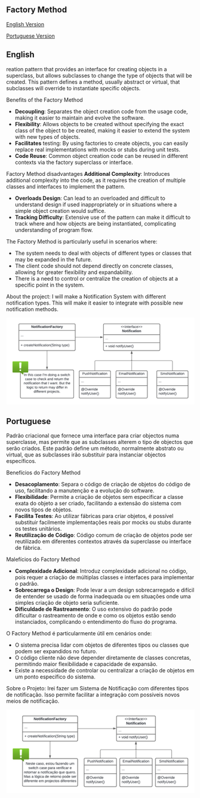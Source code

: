 ## Factory Method
[English Version](#english)

[Portuguese Version](#portuguese)  

## English
reation pattern that provides an interface for creating objects in a superclass, but allows subclasses to change the type of objects that will be created.
This pattern defines a method, usually abstract or virtual, that subclasses will override to instantiate specific objects.

Benefits of the Factory Method
*   **Decoupling**: Separates the object creation code from the usage code, making it easier to maintain and evolve the software.
*   **Flexibility**: Allows objects to be created without specifying the exact class of the object to be created, making it easier to extend the system with new types of objects.
*   **Facilitates** testing: By using factories to create objects, you can easily replace real implementations with mocks or stubs during unit tests.
*   **Code Reuse**: Common object creation code can be reused in different contexts via the factory superclass or interface.

Factory Method disadvantages
**Additional Complexity**: Introduces additional complexity into the code, as it requires the creation of multiple classes and interfaces to implement the pattern.
*   **Overloads Design**: Can lead to an overloaded and difficult to understand design if used inappropriately or in situations where a simple object creation would suffice.
*   **Tracking Difficulty**: Extensive use of the pattern can make it difficult to track where and how objects are being instantiated, complicating understanding of program flow.

The Factory Method is particularly useful in scenarios where:
* The system needs to deal with objects of different types or classes that may be expanded in the future.
* The client code should not depend directly on concrete classes, allowing for greater flexibility and expandability.
* There is a need to control or centralize the creation of objects at a specific point in the system.

About the project:
I will make a Notification System with different notification types.
This will make it easier to integrate with possible new notification methods.

![Factory-Method-English](/assets/Factory-Method-English.png)

## Portuguese
Padrão criacional que fornece uma interface para criar objectos numa superclasse, mas permite que as subclasses alterem o tipo de objectos que serão criados.
Este padrão define um método, normalmente abstrato ou virtual, que as subclasses irão substituir para instanciar objectos específicos.

Benefícios do Factory Method
*    **Desacoplamento**: Separa o código de criação de objetos do código de uso, facilitando a manutenção e a evolução do software.
*   **Flexibilidade**: Permite a criação de objetos sem especificar a classe exata do objeto a ser criado, facilitando a extensão do sistema com novos tipos de objetos.
*    **Facilita Testes**: Ao utilizar fábricas para criar objetos, é possível substituir facilmente implementações reais por mocks ou stubs durante os testes unitários.
*    **Reutilização de Código**: Código comum de criação de objetos pode ser reutilizado em diferentes contextos através da superclasse ou interface de fábrica.

Malefícios do Factory Method
*    **Complexidade Adicional**: Introduz complexidade adicional no código, pois requer a criação de múltiplas classes e interfaces para implementar o padrão.
*    **Sobrecarrega o Design**: Pode levar a um design sobrecarregado e difícil de entender se usado de forma inadequada ou em situações onde uma simples criação de objeto seria suficiente.
*    **Dificuldade de Rastreamento**: O uso extensivo do padrão pode dificultar o rastreamento de onde e como os objetos estão sendo instanciados, complicando o entendimento do fluxo do programa.

O Factory Method é particularmente útil em cenários onde:
*    O sistema precisa lidar com objetos de diferentes tipos ou classes que podem ser expandidos no futuro.
*    O código cliente não deve depender diretamente de classes concretas, permitindo maior flexibilidade e capacidade de expansão.
*    Existe a necessidade de controlar ou centralizar a criação de objetos em um ponto específico do sistema.

Sobre o Projeto:
Irei fazer um Sistema de Notificação com diferentes tipos de notificação.
Isso permite facilitar a integração com possiveis novos meios de notificação.

![Factory-Method-Portuguese](/assets/Factory-Method-Portuguese.png)
